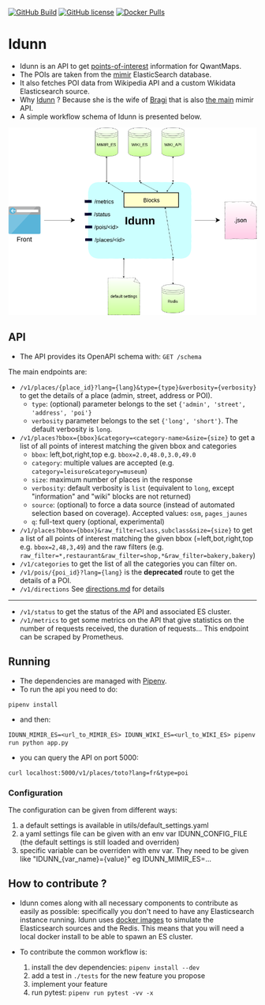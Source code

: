 [![GitHub Build](https://travis-ci.org/QwantResearch/idunn.svg?branch=master)](https://github.com/QwantResearch/idunn)
[![GitHub license](https://img.shields.io/github/license/QwantResearch/idunn.svg)](https://github.com/QwantResearch/idunn/blob/master/LICENSE)
[![Docker Pulls](https://img.shields.io/docker/pulls/qwantresearch/idunn.svg)](https://hub.docker.com/r/qwantresearch/idunn/)

# Idunn

- Idunn is an API to get [points-of-interest](https://en.wikipedia.org/wiki/Point_of_interest) information for QwantMaps.
- The POIs are taken from the [mimir](https://github.com/CanalTP/mimirsbrunn) ElasticSearch database.
- It also fetches POI data from Wikipedia API and a custom Wikidata Elasticsearch source.
- Why [Idunn](https://fr.wikipedia.org/wiki/Idunn) ? Because she is the wife of [Bragi](https://fr.wikipedia.org/wiki/Bragi) that is also [the main](https://github.com/CanalTP/mimirsbrunn/tree/master/libs/bragi) mimir API.
- A simple workflow schema of Idunn is presented below.

![Idunn workflow](./doc/diagram.png)

## API

- The API provides its OpenAPI schema with:
`GET /schema`

The main endpoints are:
* `/v1/places/{place_id}?lang={lang}&type={type}&verbosity={verbosity}` to get the details of a place
(admin, street, address or POI).
    * `type`: (optional) parameter belongs to the set `{'admin', 'street', 'address', 'poi'}`
    * `verbosity` parameter belongs to the set `{'long', 'short'}`. The default verbosity is `long`.
* `/v1/places?bbox={bbox}&category=<category-name>&size={size}` to get a list of all points of interest matching the given bbox and categories
    * `bbox`: left,bot,right,top e.g. `bbox=2.0,48.0,3.0,49.0`
    * `category`: multiple values are accepted (e.g. `category=leisure&category=museum`)
    * `size`: maximum number of places in the response
    * `verbosity`: default verbosity is `list` (equivalent to `long`, except "information" and "wiki" blocks are not returned)
    * `source`: (optional) to force a data source (instead of automated selection based on coverage). Accepted values: `osm`, `pages_jaunes`
    * `q`: full-text query (optional, experimental) 
* `/v1/places?bbox={bbox}&raw_filter=class,subclass&size={size}` to get a list of all points of interest matching the given bbox (=left,bot,right,top e.g. `bbox=2,48,3,49`) and the raw filters (e.g. `raw_filter=*,restaurant&raw_filter=shop,*&raw_filter=bakery,bakery`)
* `/v1/categories` to get the list of all the categories you can filter on.
* `/v1/pois/{poi_id}?lang={lang}` is the **deprecated** route to get the details of a POI.
* `/v1/directions` See [directions.md](./doc/directions.md) for details

---
* `/v1/status` to get the status of the API and associated ES cluster.
* `/v1/metrics` to get some metrics on the API that give statistics on the number of requests received, the duration of requests... This endpoint can be scraped by Prometheus.

## Running

- The dependencies are managed with [Pipenv](https://github.com/pypa/pipenv).
- To run the api you need to do:
```shell
pipenv install
```
- and then:
```shell
IDUNN_MIMIR_ES=<url_to_MIMIR_ES> IDUNN_WIKI_ES=<url_to_WIKI_ES> pipenv run python app.py
```
- you can query the API on port 5000:
```shell
curl localhost:5000/v1/places/toto?lang=fr&type=poi
```

### Configuration

The configuration can be given from different ways:
 1. a default settings is available in utils/default_settings.yaml
 2. a yaml settings file can be given with an env var IDUNN_CONFIG_FILE
    (the default settings is still loaded and overriden)
 3. specific variable can be overriden with env var. They need to be given like "IDUNN_{var_name}={value}"
    eg IDUNN_MIMIR_ES=...

## How to contribute ?

- Idunn comes along with all necessary components to contribute as easily as possible: specifically you don't need to have any Elasticsearch instance running. Idunn uses [docker images](tests/docker-compose.yml) to simulate the Elasticsearch sources and the Redis. This means that you will need a local docker install to be able to spawn an ES cluster.

- To contribute the common workflow is:

	1. install the dev dependencies: `pipenv install --dev`
	2. add a test in `./tests` for the new feature you propose
	3. implement your feature
	4. run pytest: `pipenv run pytest -vv -x`
